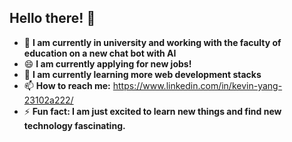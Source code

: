 ## __**Hello there!**__ 👋


- 🔭 **I am currently in university and working with the faculty of education on a new chat bot with AI**
- 😄 **I am currently applying for new jobs!**
- 🌱 **I am currently learning more web development stacks**
- 📫 **How to reach me:** https://www.linkedin.com/in/kevin-yang-23102a222/
- ⚡ **Fun fact: I am just excited to learn new things and find new technology fascinating.**


<!--
**kevyang267/kevyang267** is a ✨ _special_ ✨ repository because its `README.md` (this file) appears on your GitHub profile.

Here are some ideas to get you started:

- 🔭 I’m currently working on ...
- 🌱 I’m currently learning ...
- 👯 I’m looking to collaborate on ...
- 🤔 I’m looking for help with ...
- 💬 Ask me about ...
- 📫 How to reach me: ...
- 😄 Pronouns: ...
- ⚡ Fun fact: ...
